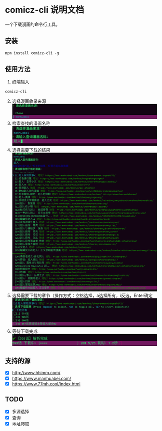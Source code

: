 # comicz-cli 说明文档
一个下载漫画的命令行工具。

## 安装
```
npm install comicz-cli -g
```

## 使用方法
1. 终端输入
```
comicz-cli
```
2. 选择漫画收录来源
![](doc/1.png)
3. 检索查找的漫画名称
![](./doc/2.png)
4. 选择需要下载的结果
![](./doc/3.png)
5. 选择需要下载的章节（操作方式：空格选择，a选择所有，i反选，Enter确定
![](./doc/4.png)
6. 等待下载完成
![](./doc/5.png)

## 支持的源
- [X] http://www.hhimm.com/
- [X] https://www.manhuabei.com/
- [X] https://www.77mh.cool/index.html

## TODO
- [x] 多源选择
- [X] 查询
- [X] ~~地址爬取~~